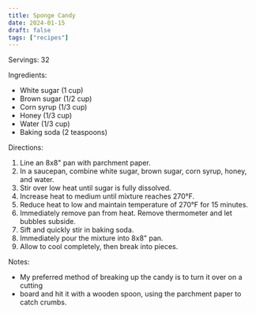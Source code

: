 ```yaml
---
title: Sponge Candy
date: 2024-01-15
draft: false
tags: ["recipes"]
---
```


Servings: 32

Ingredients:
- White sugar (1 cup)
- Brown sugar (1/2 cup)
- Corn syrup (1/3 cup)
- Honey (1/3 cup)
- Water (1/3 cup)
- Baking soda (2 teaspoons)

Directions:
1) Line an 8x8" pan with parchment paper.
2) In a saucepan, combine white sugar, brown sugar, corn syrup, honey, and water.
3) Stir over low heat until sugar is fully dissolved.
4) Increase heat to medium until mixture reaches 270°F.
5) Reduce heat to low and maintain temperature of 270°F for 15 minutes.
6) Immediately remove pan from heat. Remove thermometer and let bubbles subside.
7) Sift and quickly stir in baking soda.
8) Immediately pour the mixture into 8x8" pan.
9) Allow to cool completely, then break into pieces.

Notes:
- My preferred method of breaking up the candy is to turn it over on a cutting
- board and hit it with a wooden spoon, using the parchment paper to catch crumbs.
